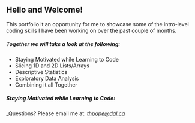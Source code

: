 ## Hello and Welcome!
This portfolio it an opportunity for me to showcase some of the intro-level coding skills I have been working on over the past couple of months.

##### Together we will take a look at the following:
- Staying Motivated while Learning to Code
- Slicing 1D and 2D Lists/Arrays
- Descriptive Statistics
- Exploratory Data Analysis
- Combining it all Together

##### Staying Motivated while Learning to Code:

_Questions? Please email me at: 
_[thpope@dal.ca](mailto:th781530@dal.ca)_
